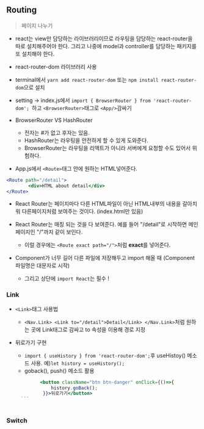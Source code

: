 ## Routing
> 페이지 나누기
- react는 view만 담당하는 라이브러리이므로 라우팅을 담당하는 react-router을 따로 설치해주어야 한다. 그리고 나중에 model과 controller를 담당하는 패키지를 또 설치해야 한다.
- react-router-dom 라이브러리 사용
- terminal에서 ```yarn add react-router-dom``` 또는 ```npm install react-router-dom```으로 설치
- setting -> index.js에서 ```import { BrowserRouter } from 'react-router-dom'; ```하고  ```<BrowserRouter>```태그로 ```<App/>```감싸기

- BrowserRouter VS HashRouter
    - 전자는 #가 없고 후자는 있음.
    - HashRouter는 라우팅을 안전하게 할 수 있게 도와준다.
    - BrowserRouter는 라우팅을 리액트가 아니라 서버에게 요청할 수도 있어서 위험하다.  

- App.js에서 ```<Route>```태그 안에 원하는 HTML넣어준다. 
```jsx
<Route path="/detail">
        <div>HTML about detail</div>
</Route>
```
- React Router는 페이지마다 다른 HTML파일이 아닌 HTML내부의 내용을 갈아치워 다른페이지처럼 보여주는 것이다. (index.html만 있음)
- React Router는 매칭 되는 것을 다 보여준다. 예를 들어 "/detail"로 시작하면 메인페이지인 "/"까지 같이 보인다.
    - 이럴 경우에는 ```<Route exact path="/">```처럼 **exact**를 넣어준다.    
    
- Component가 너무 길어 다른 파일에 저장해두고 import 해올 때 (Component파일명은 대문자로 시작)
    - 그리고 상단에 ```import React```는 필수 !

### Link
- ```<Link>```태그 사용법
    - ```<Nav.Link> <Link to="/detail">Detail</Link> </Nav.Link>```처럼 원하는 곳에 Link태그로 감싸고 to 속성을 이용해 경로 지정

- 뒤로가기 구현
    - ```import { useHistory } from 'react-router-dom';```후 useHistoy() 메소드 사용. 예)```let history = useHistory();```
    - goback(), push() 메소드 활용
    ```jsx
             <button className="btn btn-danger" onClick={()=>{
                 history.goBack();
              }}>뒤로가기</button> 
      ```
      
### Switch    

